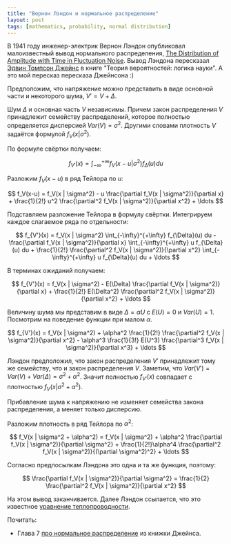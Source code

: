 ```yaml
---
title: "Вернон Лэндон и нормальное распределение"
layout: post
tags: [mathematics, probability, normal distribution]
---
```



В 1941 году инженер-электрик Вернон Лэндон опубликовал малоизвестный вывод нормального распределения,
[The Distribution of Amplitude with Time in Fluctuation Noise](https://worldradiohistory.com/hd2/IDX-Site-Technical/Engineering-General/Archive-IRE-IDX/IDX/40s/IRE-1941-02-OCR-Page-0014.pdf). 
Вывод Лэндона пересказал [Эдвин Томпсон Джейнс](https://bayes.wustl.edu/) в книге "Теория вероятностей: логика науки".
А это мой пересказ пересказа Джейнсона :)


Предположим, что напряжение можно представить в виде основной части и некоторого шума, $V' = V + \Delta$.

Шум $\Delta$ и основная часть $V$ независимы. 
Причем закон распределения $V$ принадлежит семейству распределений, которое полностью определяется дисперсией $Var(V)= \sigma^2$.
Другими словами плотность $V$ задаётся формулой $f_V(x|\sigma^2)$.


По формуле свёртки получаем:

$$
f_{V'}(x) = \int_{-\infty}^{+\infty} f_V(x-u | \sigma^2)f_{\Delta}(u) du 
$$

Разложим $f_V(x-u)$ в ряд Тейлора по $u$:

$$
f_V(x-u) = f_V(x | \sigma^2) - u \frac{\partial f_V(x | \sigma^2)}{\partial x} + \frac{1}{2!} u^2 \frac{\partial^2 f_V(x | \sigma^2)}{\partial x^2} + \ldots
$$

Подставляем разложение Тейлора в формулу свёртки. 
Интегрируем каждое слагаемое ряда по отдельности:

$$
 f_{V'}(x) = f_V(x | \sigma^2) \int_{-\infty}^{+\infty} f_{\Delta}(u) du  -  \frac{\partial f_V(x | \sigma^2)}{\partial x} \int_{-\infty}^{+\infty} u f_{\Delta}(u) du + \frac{1}{2!}  \frac{\partial^2 f_V(x | \sigma^2)}{\partial x^2} \int_{-\infty}^{+\infty} u f_{\Delta}(u) du + \ldots
$$

В терминах ожиданий получаем:

$$
f_{V'}(x) = f_V(x | \sigma^2) - E(\Delta) \frac{\partial f_V(x | \sigma^2)}{\partial x} + \frac{1}{2!} E(\Delta^2) \frac{\partial^2 f_V(x | \sigma^2)}{\partial x^2} + \ldots
$$


Величину шума мы представим в виде $\Delta = \alpha U$ c $E(U)=0$ и $Var(U)=1$.
Посмотрим на поведение функции при малом $\alpha$. 

$$
f_{V'}(x) = f_V(x | \sigma^2) + \alpha^2 \frac{1}{2!} \frac{\partial^2 f_V(x | \sigma^2)}{\partial x^2} - \alpha^3 \frac{1}{3!} E(U^3)  \frac{\partial^3 f_V(x | \sigma^2)}{\partial x^3} + \ldots
$$


Лэндон предположил, что закон распределения $V'$ принадлежит тому же семейству, что и закон распределения $V$. 
Заметим, что $Var(V') = Var(V) + Var(\Delta) = \sigma^2 + \alpha^2$. 
Значит полностью $f_{V'}(x)$  совпадает с плотностью $f_V(x | \sigma^2 + \alpha^2)$.

Прибавление шума к напряжению не изменяет семейства закона распределения, а меняет только дисперсию. 

Разложим плотность в ряд Тейлора по $\alpha^2$:

$$
f_V(x | \sigma^2 + \alpha^2) = f_V(x | \sigma^2) + \alpha^2 \frac{\partial f_V(x | \sigma^2)}{\partial \sigma^2} + \frac{1}{2!}\alpha^4 \frac{\partial^2 f_V(x | \sigma^2)}{(\partial \sigma^2)^2} + \ldots
$$

Согласно предпосылкам Лэндона это одна и та же функция, поэтому:

$$
\frac{\partial f_V(x | \sigma^2)}{\partial \sigma^2} = \frac{1}{2} \frac{\partial^2 f_V(x | \sigma^2)}{\partial x^2}
$$

На этом вывод заканчивается. Далее Лэндон ссылается, что это известное [уравнение теплопроводности](https://en.wikipedia.org/wiki/Heat_equation).


Почитать:

* Глава 7 [про нормальное распределение](http://www-biba.inrialpes.fr/Jaynes/cc07s.pdf) из книжки Джейнса.